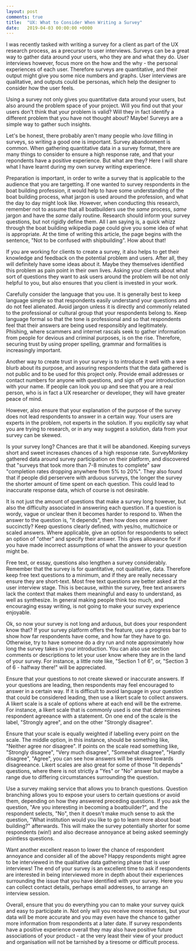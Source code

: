 ```yaml
---
layout: post
comments: true
title:  "UX: What to Consider When Writing a Survey"
date:   2019-04-03 00:00:00 +0000
---
```


I was recently tasked with writing a survey for a client as part of the UX research process, as a precursor to user interviews. Surveys can be a great way to gather data around your users, who they are and what they do. User interviews however, focus more on the how and the why - the personal experiences of each user. Therefore surveys are quantitative, and their output might give you some nice numbers and graphs. User interviews are qualitative, and outputs could be personas, which help the designer to consider how the user feels.

Using a survey not only gives you quantitative data around your users, but also around the problem space of your project. Will you find out that your users don't think that your problem is valid? Will they in fact identify a different problem that you have not thought about? Maybe! Surveys are a simple way to gather such insights.

Let's be honest, there probably aren't many people who *love* filling in surveys, so writing a good one is important. Survey abandonment is common. When gathering quantitative data in a survey format, there are many things to consider to ensure a high response rate, and that your repondents have a positive experience. But what are they? Here I will share what I have learnt during my own survey writing experience.

Preparation is important, in order to write a survey that is applicable to the audience that you are targetting. If one wanted to survey respondents in the boat building profession, it would help to have some understanding of the boat building process, what jargon is used around the profession, and what the day to day might look like. However, when conducting this research, remember not to assume that all boatbuilders use the *same* process, *same* jargon and have the *same* daily routine. Research should inform your survey questions, but not rigidly define them. All I am saying is, a quick whizz through the boat building wikipedia page could give you some idea of what is appropriate. At the time of writing this article, the page begins with the sentence, "Not to be confused with shipbuilding". How about that!

If you are working for clients to create a survey, it also helps to get their knowledge and feedback on the potential problem and users. After all, they will definitely have some ideas about it. Maybe they themselves identified this problem as pain point in their own lives. Asking your clients about what sort of questions they want to ask users around the problem will be not only helpful to you, but also ensures that you client is invested in your work.

Carefully consider the language that you use. It is generally best to keep language simple so that respondents easily understand your questions and do not feel alienated. Avoid jargon unless it is directly and commonly related to the professional or cultural group that your respondents belong to. Keep language formal so that the tone is professional and so that respondents feel that their answers are being used responsibly and legitimately. Phishing, where scammers and internet rascals seek to gather information from people for devious and criminal purposes, is on the rise. Therefore, securing trust by using proper spelling, grammar and formalities is increasingly important.

Another way to create trust in your survey is to introduce it well with a wee blurb about its purpose, and assuring respondents that the data gathered is not public and to be used for this project only. Provide email addresses or contact numbers for anyone with questions, and sign off your introduction with your name. If people can look you up and see that you are a real person, who is in fact a UX researcher or developer, they will have greater peace of mind.

However, also ensure that your explanation of the purpose of the survey does not lead respondents to answer in a certain way. Your users are experts in the problem, not experts in the solution. If you explicitly say what you are trying to research, or in any way suggest a solution, data from your survey can be skewed.

Is your survey long? Chances are that it will be abandoned. Keeping surveys short and sweet increases chances of a high response rate. SurveyMonkey gathered data around survey participation on their platform, and discovered that "surveys that took more than 7-8 minutes to complete" saw "completion rates dropping anywhere from 5% to 20%". They also found that if people did perservere with arduous surveys, the longer the survey the shorter amount of time spent on each question. This could lead to inaccurate response data, which of course is not desirable.

It is not just the amount of questions that make a survey long however, but also the difficulty associated in answering each question. If a question is wordy, vague or unclear then it becomes harder to respond to. When the answer to the question is, "it depends", then how does one answer succinctly? Keep questions clearly defined, with yes/no, multichoice or scaled answers. Where applicable, give an option for respondents to select an option of "other" and specify their answer. This gives allowance for if you have made incorrect assumptions of what the answer to your question might be.

Free text, or essay, questions also lengthen a survey considerably. Remember that the survey is for quantitative, not qualitative, data. Therefore keep free text questions to a minimum, and if they are really necessary ensure they are short-text. Most free text questions are better asked at the user interview stage. This is because, within the survey, free text answers lack the context that makes them meaningful and easy to understand, as well as synthesize. In general making people think too much, and encouraging essay writing, is not going to make your survey experience enjoyable.

Ok, so now your survey is not long and arduous, but does your respondent know that? If your survey platform offers the feature, use a progress bar to show how far respondents have come, and how far they have to go. Otherwise, try to have someone do a dry run and note approximately how long the survey takes in your introduction. You can also use section comments or descriptions to let your user know where they are in the land of your survey. For instance, a little note like, "Section 1 of 6", or, "Section 3 of 6 - halfway there!" will be appreciated.

Ensure that your questions to not create skewed or inaccurate answers. If your questions are leading, then respondents may feel encouraged to answer in a certain way. If it is difficult to avoid language in your question that could be considered leading, then use a likert scale to collect answers. A likert scale is a scale of options where at each end will be the extreme. For instance, a likert scale that is commonly used is one that determines respondent agreeance with a statement. On one end of the scale is the label, "Strongly agree", and on the other "Strongly disagree".

Ensure that your scale is equally weighted if labelling every point on the scale. The middle option, in this instance, should be something like, "Neither agree nor disagree". If points on the scale read something like, "Strongly disagree", "Very much disagree", "Somewhat disagree", "Hardly disagree", "Agree", you can see how answers will be skewed towards disagreeance. Likert scales are also great for some of those "It depends" questions, where there is not strictly a "Yes" or "No" answer but maybe a range due to differing circumstances surrounding the question.

Use a survey making service that allows you to branch questions. Question branching allows you to expose your users to certain questions or avoid them, depending on how they answered preceding questions. If you ask the question, "Are you interesting in becoming a boatbuilder?", and the respondent selects, "No", then it doesn't make much sense to ask the question, "What institution would you like to go to learn more about boat building?" afterwards. This will make the survey potentially shorter for some respondents (win!) and also decrease annoyance at being asked seemingly pointless questions.

Want another excellent reason to lower the chance of respondent annoyance and consider all of the above? Happy respondents might agree to be interviewed in the qualitative data gathering phase that is user interviews! The end of your survey is an excellent time to ask if respondents are interested in being interviewed more in depth about their experiences surrounding the issue that you have identified with your survey. Here you can collect contact details, perhaps email addresses, to arrange an interview session.

Overall, ensure that you do everything you can to make your survey quick and easy to participate in. Not only will you receive more resonses, but your data will be more accurate and you may even have the chance to gather more information from respondents at a later date. If survey respondents have a positive experience overall they may also have positive future associations of your product - at the very least their view of your product and organisation will not be tarnished by a tiresome or difficult process.
